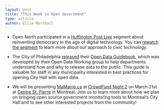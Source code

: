 ```yaml
---
layout: post
title: "This Week in Open Government"
type: article
author: Ellie Marshall
---
```

- Open North participated in a [Huffington Post Live](http://live.huffingtonpost.com) segment about reinventing democracy in the age of digital technology. You can [rewatch the segment](http://live.huffingtonpost.com/r/segment/reinventing/51350539fe34443230000156) to learn more about our approach to civic technology. 

- The City of Philadelphia [released](http://technicallyphilly.com/2013/02/28/city-of-philadelphia-open-data-guidebook) their [Open Data Guidebook](https://docs.google.com/a/opennorth.ca/document/d/1Kd4AOoRG8q18PVZ0JMusgKWJmgjrWvv3iTdKUjLEdT4/edit), which was developed by their Open Data Working group to help departments understand how and why to release data to the public. This guide is valuable for staff in any municipality interested in best practices for opening City Hall with open data.

- We will be presenting [MaMairie.ca](http://www.mamairie.ca) at [CrowdFund Night 2](http://crowdfundnight2.eventbrite.com/) on March 21st at [Centre St. Pierre](https://maps.google.com/maps?q=centre+st+pierre&hl=en&fb=1&hq=centre+st+pierre&hnear=centre+st+pierre&cid=0,0,10788319330777028687&t=h&z=16&iwloc=A) in Montreal. Join us to learn more about how we plan on bringing open source government monitoring tools to Montreal’s City Hall and to see other interested projects from the community!
